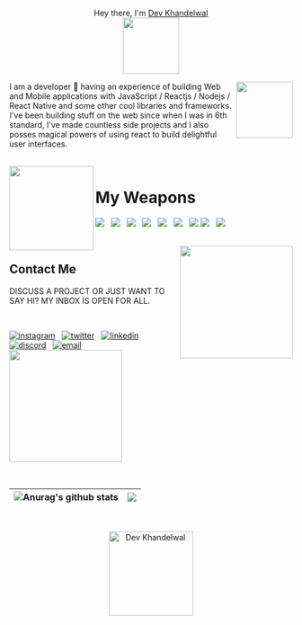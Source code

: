<p align="center"> Hey there, I'm <a href="https://d3v.pages.dev">Dev Khandelwal</a> <br />
<img src="https://media.tenor.com/rbx3ph5SLRUAAAAi/pikachu-pokemon.gif" width="100" />
  </p>
  
  <img src="https://media.tenor.com/nHBgEK6zEQMAAAAi/cat-gray.gif" width="100" align="right" />
  
 <p align="left">
  I am a developer 🚀 having an experience of building Web and Mobile applications with JavaScript / Reactjs / Nodejs / React Native and some other cool libraries and frameworks. <br />
   I've been building stuff on the web since when I was in 6th standard, I've made countless side projects and I also posses magical powers of using react to build delightful user interfaces.
  </p>
  
  <br />
  
  <img src="https://media.tenor.com/Du8F0pNH-_8AAAAi/jinzhan-sara.gif" width="150" align="left" /> 
  
  # My Weapons
  
  <img src="https://img.icons8.com/fluency/50/node-js.png" /> &nbsp; <img src="https://img.icons8.com/color/50/python--v1.png" /> &nbsp; <img src="https://img.icons8.com/color/50/css3.png" /> &nbsp; <img src="https://img.icons8.com/external-tal-revivo-color-tal-revivo/50/external-html-5-is-a-software-solution-stack-that-defines-the-properties-and-behaviors-of-web-page-logo-color-tal-revivo.png" /> &nbsp; <img src="https://img.icons8.com/color/50/sass.png" /> &nbsp; <img src="https://img.icons8.com/color/50/javascript--v1.png" /> &nbsp; <img src="https://img.icons8.com/officel/50/react.png" /> <img src="https://img.icons8.com/color/50/firebase.png" /> &nbsp; <img src="https://img.icons8.com/color/50/docker.png" /> 
  
  <br />
  
  <img src="https://media.tenor.com/yS3AotsDZmgAAAAi/animation-boy.gif" width="200" align="right" />
  
  ## Contact Me
  
  <p>DISCUSS A PROJECT OR JUST WANT TO SAY HI? MY INBOX IS OPEN FOR ALL.</p>
  
  <br />
  
  <a href="https://instagram.com/_slyro"><img src="https://img.icons8.com/color/40/instagram-new--v1.png" alt="instagram" /></a> &nbsp; <a href="https://twitter.com/im_slyro"><img src="https://img.icons8.com/color/40/twitter.png" alt="twitter" /></a> &nbsp; <a href="https://linkedin.com/in/devkhandelwal"><img src="https://img.icons8.com/color/40/linkedin.png" alt="linkedin" /></a> &nbsp; <a href="https://discrod.gg/"><img src="https://img.icons8.com/color/40/discord.png" alt="discord" /></a> &nbsp; <a href="mailto:dev-khandelwal@hotmail.com"><img src="https://img.icons8.com/external-phatplus-lineal-color-phatplus/40/external-email-authentication-phatplus-lineal-color-phatplus.png" alt="email" /></a> &nbsp; &nbsp; <a href="https://buymeacoffee.com/devkhandelwal"><img src="https://www.buymeacoffee.com/assets/img/custom_images/orange_img.png" width="200" /></a>
  
  <br />
  
  |<img align="center" src="https://github-readme-stats.vercel.app/api?username=khandelwaldev&show_icons=true&include_all_commits=true&theme=buefy&hide_border=true" alt="Anurag's github stats" /> | <img align="center" src="https://github-readme-stats.vercel.app/api/top-langs/?username=khandelwaldev&layout=compact&theme=buefy&hide_border=true" /> |
| ------------- | ------------- |

<br />

<p align="center">
  
   <img src="https://count.getloli.com/get/@khandelwaldev" alt="Dev Khandelwal" width="150" />
  
  </p>
